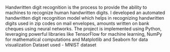 Handwritten digit recognition is the process to provide the ability to machines to recognize human handwritten digits. I developed an automated handwritten digit recognition model which helps in recognizing handwritten digits used in zip codes on mail envelopes, amounts written on bank cheques using neural networks. The project is implemented using Python, leveraging powerful libraries like TensorFlow for machine learning, NumPy for mathematical computations and Matplotlib and Seaborn for data visualization
Dataset used - MNIST dataset
